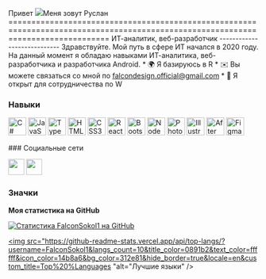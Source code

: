 Привет ![](https://user-images.githubusercontent.com/18350557/176309783-0785949b-9127-417c-8b55-ab5a4333674e.gif)Меня зовут Руслан ================================================================================================================================== ИТ-аналитик, веб-разработчик ---------------------------- Здравствуйте. Мой путь в сфере ИТ начался в 2020 году. На данный момент я обладаю навыками ИТ-аналитика, веб-разработчика и разработчика Android. * 🌍 Я базируюсь в R * ✉️ Вы можете связаться со мной по [falcondesign.official@gmail.com](mailto:falcondesign.official@gmail.com) * 🤝 Я открыт для сотрудничества по W

### Навыки

<p align="left"> <a href="https://docs.microsoft.com/en-us/dotnet/csharp /" target="_blank" rel="noreferrer"><img src="https://raw.githubusercontent.com/danielcranney/readme-generator/main/public/icons/skills/csharp-colored.svg " width= "36" height ="36" alt= "C #" /></a> <a href="https://developer.mozilla.org/en-US/docs/Web/JavaScript " target="_blank" rel="noreferrer"><img src="https://raw.githubusercontent.com/danielcranney/readme-generator/main/public/icons/skills/javascript-colored.svg " width= "36" height ="36" alt="JavaScript" /></a> <a href="https://www.typescriptlang.org /" target="_blank" rel="noreferrer"><img src="https://raw.githubusercontent.com/danielcranney/readme-generator/main/public/icons/skills/typescript-colored.svg " width= "36" height ="36" alt="TypeScript" /></a> <a href="https://developer.mozilla.org/en-US/docs/Glossary/HTML5 " target="_blank" rel="noreferrer"><img src="https://raw.githubusercontent.com/danielcranney/readme-generator/main/public/icons/skills/html5-colored.svg " width= "36" height = "36" alt="HTML5" /></a> <a href="https://www.w3.org/TR/CSS/#css " target="_blank" rel="noreferrer"><img src="https://raw.githubusercontent.com/danielcranney/readme-generator/main/public/icons/skills/css3-colored.svg " width= "36" height ="36" alt="CSS3" /></a> <a href="https://reactjs.org /" target="_blank" rel="noreferrer"><img src="https://raw.githubusercontent.com/danielcranney/readme-generator/main/public/icons/skills/react-colored.svg " width= "36" height ="36" alt="React" /></a> <a href="https://getbootstrap.com /" target="_blank" rel="noreferrer"><img src="https://raw.githubusercontent.com/danielcranney/readme-generator/main/public/icons/skills/bootstrap-colored.svg " width= "36" height ="36" alt="Bootstrap" /></a> <a href="https://nodejs.org/en /" target="_blank" rel="noreferrer"><img src="https://raw.githubusercontent.com/danielcranney/readme-generator/main/public/icons/skills/nodejs-colored.svg " width= "36" height ="36" alt="NodeJS" /></a> <a href="https://www.adobe.com/uk/products/photoshop.html " target="_blank" rel="noreferrer"><img src="https://raw.githubusercontent.com/danielcranney/readme-generator/main/public/icons/skills/photoshop-colored.svg " width= "36" height = "36" alt="Photoshop" /></a> <a href="adobe.com/uk/products/illustrator.html " target="_blank" rel="noreferrer"><img src="https://raw.githubusercontent.com/danielcranney/readme-generator/main/public/icons/skills/illustrator-colored.svg " width= "36" height ="36" alt="Illustrator" /></a> <a href="https://www.adobe.com/uk/products/aftereffects.html " target="_blank" rel="noreferrer"><img src="https://raw.githubusercontent.com/danielcranney/readme-generator/main/public/icons/skills/aftereffects-colored.svg " width= "36" height ="36" alt="After Effects" /></a> <a href="https://www.figma.com /" target="_blank" rel="noreferrer"><img src="https://raw.githubusercontent.com/danielcranney/readme-generator/main/public/icons/skills/figma-colored.svg " width= "36" height = "36" alt="Figma" /></a> </p>
### Социальные сети <p align="left"> <a href="https://discord.com/users/_falconrus " target="_blank" rel="noreferrer"><img src="https://raw.githubusercontent.com/danielcranney/readme-generator/main/public/icons/socials/discord.svg " width= "32" height = "32" /></a> <a href="https://www.github.com/FalconSokol1 " target="_blank" rel="noreferrer"><img src="https://raw.githubusercontent.com/danielcranney/readme-generator/main/public/icons/socials/github.svg " width= "32" height ="32" /></a></p>

### Значки

<b> Моя статистика на GitHub</b>

<a href="http://www.github.com/FalconSokol1"><img src="https://github-readme-stats.vercel.app/api?username=FalconSokol1&show_icons=true&hide=&count_private=true&title_color=0891b2&text_color=ffffff&icon_color=14b8a6&bg_color=312e81&hide_border=true&show_icons=true " alt="Статистика FalconSokol1 на GitHub" /></a>

<a href="https://github.com/FalconSokol1 " align="left"><img src="https://github-readme-stats.vercel.app/api/top-langs/?username=FalconSokol1&langs_count=10&title_color=0891b2&text_color=ffffff&icon_color=14b8a6&bg_color=312e81&hide_border=true&locale=en&custom_title=Top%20%Languages "alt="Лучшие языки" /></a>
